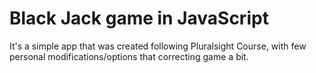 # Black Jack game in JavaScript
It's a simple app that was created following Pluralsight Course, with few personal modifications/options that correcting game a bit.